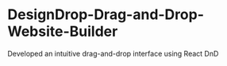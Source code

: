 # DesignDrop-Drag-and-Drop-Website-Builder
Developed an intuitive drag-and-drop interface using React DnD
